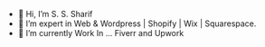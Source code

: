 - 👋 Hi, I’m S. S. Sharif
- 👀 I’m expert in Web & Wordpress | Shopify | Wix | Squarespace.
- 🌱 I’m currently Work In ... Fiverr and Upwork

